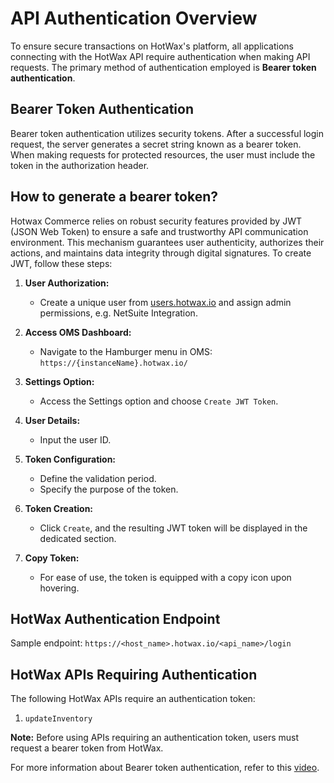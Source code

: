 # API Authentication Overview

To ensure secure transactions on HotWax's platform, all applications connecting with the HotWax API require authentication when making API requests. The primary method of authentication employed is **Bearer token authentication**.

## Bearer Token Authentication

Bearer token authentication utilizes security tokens. After a successful login request, the server generates a secret string known as a bearer token. When making requests for protected resources, the user must include the token in the authorization header.

## How to generate a bearer token? 

Hotwax Commerce relies on robust security features provided by JWT (JSON Web Token) to ensure a safe and trustworthy API communication environment. This mechanism guarantees user authenticity, authorizes their actions, and maintains data integrity through digital signatures. To create JWT, follow these steps: 

1. **User Authorization:**
   - Create a unique user from [users.hotwax.io](https://users.hotwax.io/) and assign admin permissions, e.g. NetSuite Integration.

2. **Access OMS Dashboard:**
   - Navigate to the Hamburger menu in OMS: `https://{instanceName}.hotwax.io/`

3. **Settings Option:**
   - Access the Settings option and choose `Create JWT Token`.

4. **User Details:**
   - Input the user ID.

5. **Token Configuration:**
   - Define the validation period.
   - Specify the purpose of the token.

6. **Token Creation:**
   - Click `Create`, and the resulting JWT token will be displayed in the dedicated section.

7. **Copy Token:**
   - For ease of use, the token is equipped with a copy icon upon hovering.

## HotWax Authentication Endpoint

Sample endpoint: `https://<host_name>.hotwax.io/<api_name>/login`


## HotWax APIs Requiring Authentication

The following HotWax APIs require an authentication token:

1. `updateInventory`

**Note:** Before using APIs requiring an authentication token, users must request a bearer token from HotWax.

For more information about Bearer token authentication, refer to this [video](https://youtu.be/n-IFlWGX1t4).
